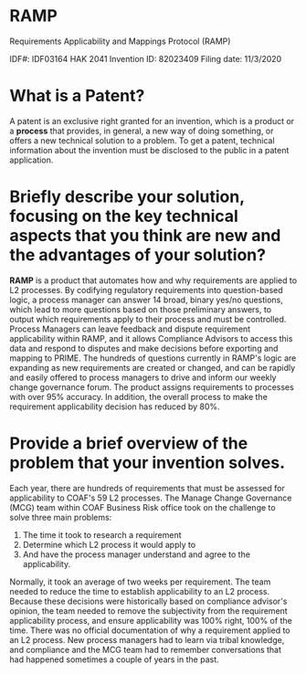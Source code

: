# RAMP
Requirements Applicability and Mappings Protocol (RAMP)

IDF#: IDF03164
HAK 2041
Invention ID: 82023409
Filing date: 11/3/2020

# What is a Patent?

A patent is an exclusive right granted for an invention, which is a product or a **process** that provides, in general, a new way of doing something, or offers a new technical solution to a problem. To get a patent, technical information about the invention must be disclosed to the public in a patent application.


# Briefly describe your solution, focusing on the key technical aspects that you think are new and the advantages of your solution?

**RAMP** is a product that automates how and why requirements are applied to L2 processes. By codifying regulatory requirements into question-based logic, a process manager can answer 14 broad, binary yes/no questions, which lead to more questions based on those preliminary answers, to output which requirements apply to their process and must be controlled. Process Managers can leave feedback and dispute requirement applicability within RAMP,  and it allows Compliance Advisors to access this data and respond to disputes and make decisions before exporting and mapping to PRIME. The hundreds of questions currently in RAMP's logic are expanding as new requirements are created or changed, and can be rapidly and easily offered to process managers to drive and inform our weekly change governance forum. The product assigns requirements to processes with over 95% accuracy. In addition, the overall process to make the requirement applicability decision has reduced by 80%.

# Provide a brief overview of the problem that your invention solves.

Each year, there are hundreds of requirements that must be assessed for applicability to COAF's 59 L2 processes. The Manage Change Governance (MCG) team within COAF Business Risk office took on the challenge to solve three main problems:

1. The time it took to research a requirement
2. Determine which L2 process it would apply to
3. And have the process manager understand and agree to the applicability.

Normally, it took an average of two weeks per requirement. The team needed to reduce the time to establish applicability to an L2 process. Because these decisions were historically based on compliance advisor's opinion, the team needed to remove the subjectivity from the requirement applicability process, and ensure applicability was 100% right, 100% of the time. There was no official documentation of why a requirement applied to an L2 process. New process managers had to learn via tribal knowledge, and compliance and the MCG team had to remember conversations that had happened sometimes a couple of years in the past.

